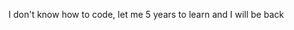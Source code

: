 I don't know how to code, 
let me 5 years to learn and I will be back

<!---
Tomyzo/Tomyzo is a ✨ special ✨ repository because its `README.md` (this file) appears on your GitHub profile.
You can click the Preview link to take a look at your changes.
--->

